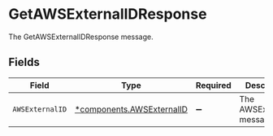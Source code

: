# GetAWSExternalIDResponse

The GetAWSExternalIDResponse message.


## Fields

| Field                                                                 | Type                                                                  | Required                                                              | Description                                                           |
| --------------------------------------------------------------------- | --------------------------------------------------------------------- | --------------------------------------------------------------------- | --------------------------------------------------------------------- |
| `AWSExternalID`                                                       | [*components.AWSExternalID](../../models/components/awsexternalid.md) | :heavy_minus_sign:                                                    | The AWSExternalID message.                                            |